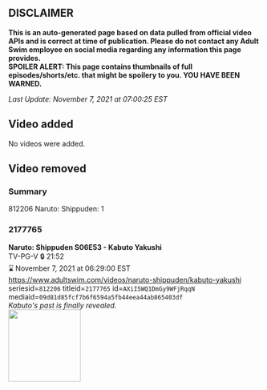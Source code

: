 ## DISCLAIMER
**This is an auto-generated page based on data pulled from official video APIs and is correct at time of publication. Please do not contact any Adult Swim employee on social media regarding any information this page provides.**  
**SPOILER ALERT: This page contains thumbnails of full episodes/shorts/etc. that might be spoilery to you. YOU HAVE BEEN WARNED.**  

_Last Update: November 7, 2021 at 07:00:25 EST_
## Video added
No videos were added.  
## Video removed
### Summary
812206 Naruto: Shippuden: 1  
### 2177765
**Naruto: Shippuden S06E53 - Kabuto Yakushi**  
TV-PG-V 🔒 21:52  
⌛ November 7, 2021 at 06:29:00 EST  
https://www.adultswim.com/videos/naruto-shippuden/kabuto-yakushi  
seriesid=`812206` titleid=`2177765` id=`AXiI5WQ1DmGy9WFjRqqN` mediaid=`09d81d85fcf7b6f6594a5fb44eea44ab865403df`  
_Kabuto's past is finally revealed._  
<a href="https://media.cdn.adultswim.com/uploads/20210331/thumbnails/2_213311127157-NarutoShippuden_336_KabutoYakushi.jpg"><img src="https://media.cdn.adultswim.com/uploads/20210331/thumbnails/2_213311127157-NarutoShippuden_336_KabutoYakushi.jpg" height="144px" /></a>
